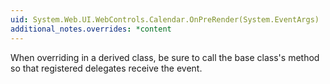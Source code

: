 ```yaml
---
uid: System.Web.UI.WebControls.Calendar.OnPreRender(System.EventArgs)
additional_notes.overrides: *content
---
```


<p>When overriding <xref href="System.Web.UI.WebControls.Calendar.OnPreRender(System.EventArgs)"></xref> in a derived class, be sure to call the base class's <xref href="System.Web.UI.Control.OnPreRender(System.EventArgs)"></xref> method so that registered delegates receive the event.</p>


